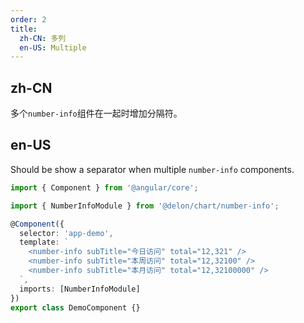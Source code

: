 ```yaml
---
order: 2
title:
  zh-CN: 多列
  en-US: Multiple
---
```


## zh-CN

多个`number-info`组件在一起时增加分隔符。

## en-US

Should be show a separator when multiple `number-info` components.

```ts
import { Component } from '@angular/core';

import { NumberInfoModule } from '@delon/chart/number-info';

@Component({
  selector: 'app-demo',
  template: `
    <number-info subTitle="今日访问" total="12,321" />
    <number-info subTitle="本周访问" total="12,32100" />
    <number-info subTitle="本月访问" total="12,32100000" />
  `,
  imports: [NumberInfoModule]
})
export class DemoComponent {}
```
